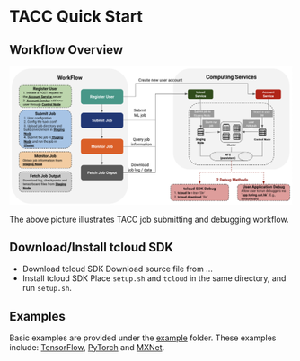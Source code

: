 # TACC Quick Start
## Workflow Overview

![Workflow](./static/workflow.png)

The above picture illustrates TACC job submitting and debugging workflow.

## Download/Install tcloud SDK
- Download tcloud SDK
Download source file from ...
- Install tcloud SDK
Place `setup.sh` and `tcloud` in the same directory, and run `setup.sh`.
## Examples
Basic examples are provided under the [example](examples) folder. These examples include: [TensorFlow](TensorFlow), [PyTorch](PyTorch) and [MXNet](MXNet).